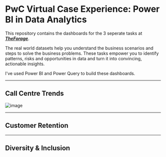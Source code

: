 # PwC Virtual Case Experience: Power BI in Data Analytics

This repository contains the dashboards for the 3 seperate tasks at ***[TheForage](https://www.theforage.com/virtual-internships/prototype/a87GpgE6tiku7q3gu/PwC-Digital-Up-skilling-Virtual-Case-Experience)***.

The real world datasets help you understand the business scenarios and steps to solve the business problems. These tasks empower you to identify patterns, risks and opportunities in data and turn it into convincing, actionable insights.

I've used Power BI and Power Query to build these dashboards.
***

## Call Centre Trends
![image](https://user-images.githubusercontent.com/73200439/210089678-7610669e-5a22-405b-a415-04d0f5618065.png)


***

## Customer Retention

***

## Diversity & Inclusion
